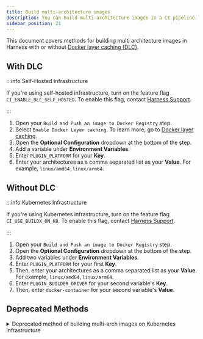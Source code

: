 ```yaml
---
title: Build multi-architecture images
description: You can build multi-architecture images in a CI pipeline.
sidebar_position: 21
---
```


This document covers methods for building multi architecture images in Harness with or without [Docker layer caching (DLC)](/docs/continuous-integration/use-ci/caching-ci-data/docker-layer-caching). 

## With DLC

:::info Self-Hosted Infrastructure

If you're using self-hosted infrastructure, turn on the feature flag `CI_ENABLE_DLC_SELF_HOSTED`. To enable this flag, contact [Harness Support](mailto:support@harness.io).

:::

1. Open your `Build and Push an image to Docker Registry` step. 
2. Select `Enable Docker Layer caching`. To learn more, go to [Docker layer caching](/docs/continuous-integration/use-ci/caching-ci-data/docker-layer-caching).
2. Open the **Optional Configuration** dropdown at the bottom of the step.
3. Add a variable under **Environment Variables**.
4. Enter `PLUGIN_PLATFORM` for your **Key**. 
5. Enter your architectures as a comma separated list as your **Value**. For example, `linux/amd64,linux/arm64`.

## Without DLC

:::info Kubernetes Infrastructure

If you're using Kubernetes infrastructure, turn on the feature flag `CI_USE_BUILDX_ON_K8`. To enable this flag, contact [Harness Support](mailto:support@harness.io).

:::

1. Open your `Build and Push an image to Docker Registry` step. 
2. Open the **Optional Configuration** dropdown at the bottom of the step.
3. Add two variables under **Environment Variables**.
4. Enter `PLUGIN_PLATFORM` for your first **Key**. 
5. Then, enter your architectures as a comma separated list as your **Value**. For example, `linux/amd64,linux/arm64`.
6. Enter `PLUGIN_BUILDER_DRIVER` for your second variable's **Key**.
7. Then, enter `docker-container` for your second variable's **Value**.

## Deprecated Methods
<details>
<summary>Deprecated method of building multi-arch images on Kubernetes infrastructure</summary>

:::info

The following method for building multi-arch images is not recommended. 

:::

To build multi-architecture images in a CI pipeline, use a separate stage to build and push each architecture.

For example, the following pipeline has two stages. The two stages have similar components, but they differ according to the architecture of the image that the stage builds. Each stage has:

* A variation of a [Kubernetes cluster build infrastructure](/docs/category/set-up-kubernetes-cluster-build-infrastructures). Notice that each stage uses a different Kubernetes cluster connector (`infrastructure.spec.connectorRef`) and other settings due to the different architecture requirements.
* A [Run step](../run-step-settings.md) that prepares the Dockerfile.
* A [Build and Push step](./build-and-upload-an-artifact.md) that builds and uploads the image. If the images are uploaded to the same repository, use `tags` to differentiate them, such as `1.0-linux-amd64` and `1.0-linux-arm64`.

```yaml
pipeline:
  allowStageExecutions: true
  projectIdentifier: default
  orgIdentifier: default
  identifier: CI_MultiArch
  name: CI_MultiArch
  tags:
    CI: ""
  properties:
    ci:
      codebase:
        connectorRef: YOUR_CODEBASE_CONNECTOR_ID
        repoName: YOUR_REPO_NAME
        build: <+input>
  stages:
    - stage:
        name: K8
        identifier: upload
        type: CI
        spec:
          cloneCodebase: true
          infrastructure:
            type: KubernetesDirect
            spec:
              connectorRef: k8Linux
              namespace: <+input>
              runAsUser: ""
              automountServiceAccountToken: true
              nodeSelector: {}
              containerSecurityContext:
                runAsUser: ""
              os: Linux
          execution:
            steps:
              - step:
                  type: Run
                  name: CreateDockerFile
                  identifier: CreateDockerFile
                  spec:
                    connectorRef: YOUR_IMAGE_REGISTRY_CONNECTOR
                    image: alpine:latest
                    command: |-
                      touch harnessDockerfileui
                      cat > harnessDockerfileui <<- EOM
                      FROM alpine:latest AS dev-env
                      ARG foo
                      RUN echo "$foo bar"
                      ENTRYPOINT ["pwd"]

                      FROM alpine:latest AS release-env
                      ARG hello
                      RUN echo "$hello world"
                      ENTRYPOINT ["ls"]
                      EOM
                      cat harnessDockerfileui
                    resources:
                      limits:
                        memory: 100M
              - step:
                  type: BuildAndPushDockerRegistry
                  name: DockerPushStep
                  identifier: DockerPushStep
                  spec:
                    connectorRef: YOUR_DOCKER_CONNECTOR_ID
                    repo: my-repo/ci-demo
                    tags:
                      - "1.0-linux-amd64"
                    dockerfile: harnessDockerfileui
                    target: dev-env
                    resources:
                      limits:
                        memory: 100M
    - stage:
        name: K8s Linux arm
        identifier: CI_Golden_ARM
        type: CI
        spec:
          cloneCodebase: true
          infrastructure:
            type: KubernetesDirect
            spec:
              connectorRef: k8sarm
              namespace: ci-gold-arm-delegate
              automountServiceAccountToken: true
              tolerations:
                - effect: NoSchedule
                  key: kubernetes.io/arch
                  operator: Equal
                  value: arm64
              nodeSelector:
                kubernetes.io/arch: arm64
              os: Linux
          execution:
            steps:
              - step:
                  type: Run
                  name: CreateDockerFile
                  identifier: CreateDockerFile
                  spec:
                    connectorRef: YOUR_IMAGE_REGISTRY_CONNECTOR
                    image: alpine:latest
                    command: |-
                      touch harnessDockerfileui
                      cat > harnessDockerfileui <<- EOM
                      FROM alpine:latest AS dev-env
                      ARG foo
                      RUN echo "$foo bar"
                      ENTRYPOINT ["pwd"]

                      FROM alpine:latest AS release-env
                      ARG hello
                      RUN echo "$hello world"
                      ENTRYPOINT ["ls"]
                      EOM
                      cat harnessDockerfileui
                    resources:
                      limits:
                        memory: 100M
              - step:
                  type: BuildAndPushDockerRegistry
                  name: DockerPushStep
                  identifier: DockerPushStep
                  spec:
                    connectorRef: YOUR_DOCKER_CONNECTOR_ID
                    repo: my-repo/ci-demo
                    tags:
                      - "1.0-linux-arm64"
                    dockerfile: harnessDockerfileui
                    target: dev-env
                    resources:
                      limits:
                        memory: 100M
```

</details>